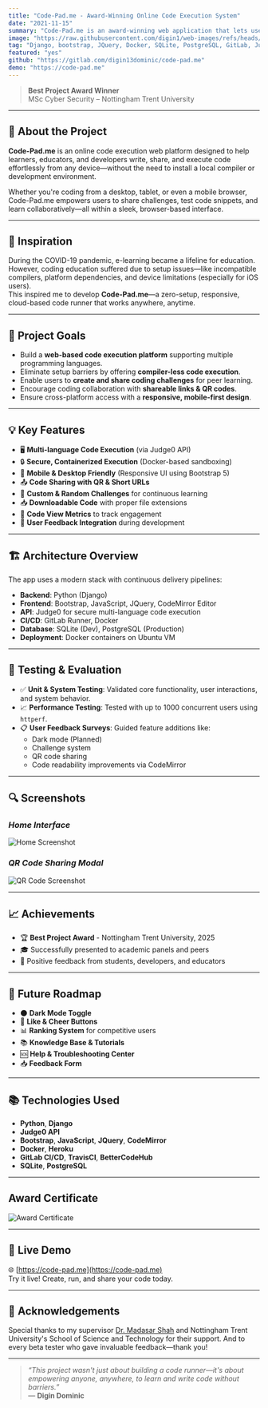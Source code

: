 ```yaml
---
title: "Code-Pad.me - Award-Winning Online Code Execution System"
date: "2021-11-15"
summary: "Code-Pad.me is an award-winning web application that lets users write, run, and share code instantly from any device. Built during my MSc at Nottingham Trent University, it eliminates the need for local compilers using a cloud-based execution system. Designed for learners and educators, it’s perfect for coding challenges, teaching, and collaboration."
image: "https://raw.githubusercontent.com/digin1/web-images/refs/heads/main/code-pad.png"
tag: "Django, bootstrap, JQuery, Docker, SQLite, PostgreSQL, GitLab, Judge0"
featured: "yes"
github: "https://gitlab.com/digin13dominic/code-pad.me"
demo: "https://code-pad.me"
---
```


> **Best Project Award Winner**  
> MSc Cyber Security – Nottingham Trent University  

---

## 🚀 About the Project

**Code-Pad.me** is an online code execution web platform designed to help learners, educators, and developers write, share, and execute code effortlessly from any device—without the need to install a local compiler or development environment.

Whether you're coding from a desktop, tablet, or even a mobile browser, Code-Pad.me empowers users to share challenges, test code snippets, and learn collaboratively—all within a sleek, browser-based interface.

---

## 🧠 Inspiration

During the COVID-19 pandemic, e-learning became a lifeline for education. However, coding education suffered due to setup issues—like incompatible compilers, platform dependencies, and device limitations (especially for iOS users).  
This inspired me to develop **Code-Pad.me**—a zero-setup, responsive, cloud-based code runner that works anywhere, anytime.

---

## 🎯 Project Goals

- Build a **web-based code execution platform** supporting multiple programming languages.
- Eliminate setup barriers by offering **compiler-less code execution**.
- Enable users to **create and share coding challenges** for peer learning.
- Encourage coding collaboration with **shareable links & QR codes**.
- Ensure cross-platform access with a **responsive, mobile-first design**.

---

## 💡 Key Features

- 🖥️ **Multi-language Code Execution** (via Judge0 API)
- 🔒 **Secure, Containerized Execution** (Docker-based sandboxing)
- 📱 **Mobile & Desktop Friendly** (Responsive UI using Bootstrap 5)
- 📤 **Code Sharing with QR & Short URLs**
- 🎯 **Custom & Random Challenges** for continuous learning
- 📥 **Downloadable Code** with proper file extensions
- 🔢 **Code View Metrics** to track engagement
- 💬 **User Feedback Integration** during development

---

## 🏗️ Architecture Overview

The app uses a modern stack with continuous delivery pipelines:

- **Backend**: Python (Django)
- **Frontend**: Bootstrap, JavaScript, JQuery, CodeMirror Editor
- **API**: Judge0 for secure multi-language code execution
- **CI/CD**: GitLab Runner, Docker
- **Database**: SQLite (Dev), PostgreSQL (Production)
- **Deployment**: Docker containers on Ubuntu VM

---

## 🧪 Testing & Evaluation

- ✅ **Unit & System Testing**: Validated core functionality, user interactions, and system behavior.
- 📈 **Performance Testing**: Tested with up to 1000 concurrent users using `httperf`.
- 📋 **User Feedback Surveys**: Guided feature additions like:
  - Dark mode (Planned)
  - Challenge system
  - QR code sharing
  - Code readability improvements via CodeMirror

---

## 🔍 Screenshots

### _Home Interface_  
![Home Screenshot](https://raw.githubusercontent.com/digin1/web-images/refs/heads/main/code-pad-screenshot.PNG)

### _QR Code Sharing Modal_  
![QR Code Screenshot](https://raw.githubusercontent.com/digin1/web-images/refs/heads/main/code-pad-screenshot.PNG)

---

## 📈 Achievements

- 🏆 **Best Project Award** - Nottingham Trent University, 2025
- 🎓 Successfully presented to academic panels and peers
- 💬 Positive feedback from students, developers, and educators

---

## 🧩 Future Roadmap

- 🌑 **Dark Mode Toggle**
- 🔼 **Like & Cheer Buttons**
- 📊 **Ranking System** for competitive users
- 📚 **Knowledge Base & Tutorials**
- 🆘 **Help & Troubleshooting Center**
- 📥 **Feedback Form**

---

## 📚 Technologies Used

- **Python**, **Django**
- **Judge0 API**
- **Bootstrap**, **JavaScript**, **JQuery**, **CodeMirror**
- **Docker**, **Heroku**
- **GitLab CI/CD**, **TravisCI**, **BetterCodeHub**
- **SQLite**, **PostgreSQL**

---
## Award Certificate

![Award Certificate](https://raw.githubusercontent.com/digin1/web-images/refs/heads/main/projectaward.png)

---

## 🔗 Live Demo

🌐 [https://code-pad.me](https://code-pad.me)  
Try it live! Create, run, and share your code today.

---

## 🙌 Acknowledgements

Special thanks to my supervisor [Dr. Madasar Shah](https://shah.fyi/) and Nottingham Trent University's School of Science and Technology for their support. And to every beta tester who gave invaluable feedback—thank you!

---

> _“This project wasn't just about building a code runner—it's about empowering anyone, anywhere, to learn and write code without barriers.”_  
> — **Digin Dominic**

